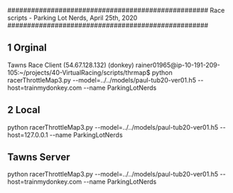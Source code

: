 ###################################################
Race scripts - Parking Lot Nerds,  April 25th, 2020
###################################################

## 1 Orginal

Tawns Race Client (54.67.128.132)
(donkey) rainer01965@ip-10-191-209-105:~/projects/40-VirtualRacing/scripts/thrmap$ 
python racerThrottleMap3.py --model=../../models/paul-tub20-ver01.h5 --host=trainmydonkey.com --name ParkingLotNerds


## 2 Local

python racerThrottleMap3.py --model=../../models/paul-tub20-ver01.h5 --host=127.0.0.1 --name ParkingLotNerds



## Tawns Server

python racerThrottleMap3.py --model=../../models/paul-tub20-ver01.h5 --host=trainmydonkey.com --name ParkingLotNerds
